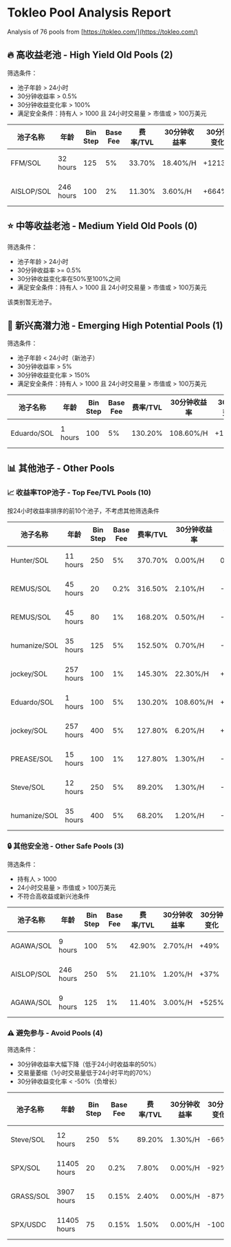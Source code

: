 # Tokleo Pool Analysis Report

Analysis of 76 pools from [https://tokleo.com/](https://tokleo.com/)



## 🔥 高收益老池 - High Yield Old Pools (2)

筛选条件：
- 池子年龄 > 24小时
- 30分钟收益率 > 0.5%
- 30分钟收益变化率 > 100%
- 满足安全条件：持有人 > 1000 且 24小时交易量 > 市值或 > 100万美元

| 池子名称 | 年龄 | Bin Step | Base Fee | 费率/TVL | 30分钟收益率 | 30分钟变化 | 1H变化率 | 链接 |
| ---- | --- | -------- | -------- | ------- | -------- | ---------- | -------- | ----- |
| FFM/SOL | 32 hours | 125 | 5% | 33.70% | 18.40%/H | +1213% | +579% | [Meteora](https://app.meteora.ag/dlmm/EDdTazPBaR516DHT7oPRZc6R6MsCTb3FyKgt7Ad8P2r8)<br>[GMGN](https://gmgn.ai/sol/token/H2kyHPka6nFrkrSKXGuyxDTai1sJZyWZ5Uzbq2bJpump)<br>[GeckoTerminal](https://www.geckoterminal.com/solana/pools/H2kyHPka6nFrkrSKXGuyxDTai1sJZyWZ5Uzbq2bJpump) |
| AISLOP/SOL | 246 hours | 100 | 2% | 11.30% | 3.60%/H | +664% | +1180% | [Meteora](https://app.meteora.ag/dlmm/41sNUSyctKFH12x5UsWA3toNMW2H3PKi6pVEVSYSKWM5)<br>[GMGN](https://gmgn.ai/sol/token/2wzVMXhLypmP92mXNCq4fuFcd9TCC972AbMfuiH3pump)<br>[GeckoTerminal](https://www.geckoterminal.com/solana/pools/2wzVMXhLypmP92mXNCq4fuFcd9TCC972AbMfuiH3pump) |


## ⭐ 中等收益老池 - Medium Yield Old Pools (0)

筛选条件：
- 池子年龄 > 24小时
- 30分钟收益率 >= 0.5%
- 30分钟收益变化率在50%至100%之间
- 满足安全条件：持有人 > 1000 且 24小时交易量 > 市值或 > 100万美元

该类别暂无池子。


## 🌊 新兴高潜力池 - Emerging High Potential Pools (1)

筛选条件：
- 池子年龄 < 24小时（新池子）
- 30分钟收益率 > 5%
- 30分钟收益变化率 > 150%
- 满足安全条件：持有人 > 1000 且 24小时交易量 > 市值或 > 100万美元

| 池子名称 | 年龄 | Bin Step | Base Fee | 费率/TVL | 30分钟收益率 | 30分钟变化 | 1H变化率 | 链接 |
| ---- | --- | -------- | -------- | ------- | -------- | ---------- | -------- | ----- |
| Eduardo/SOL | 1 hours | 100 | 5% | 130.20% | 108.60%/H | +1902% | +1561% | [Meteora](https://app.meteora.ag/dlmm/CKPx2dVnpK98NY2McoUnxjz4cCzigewRWKxpKruKW1kC)<br>[GMGN](https://gmgn.ai/sol/token/2pbeApE3ZWj7mse3Dir74d5LEooikHQBkxnsYDeQpump)<br>[GeckoTerminal](https://www.geckoterminal.com/solana/pools/2pbeApE3ZWj7mse3Dir74d5LEooikHQBkxnsYDeQpump) |


## 📊 其他池子 - Other Pools

### 📈 收益率TOP池子 - Top Fee/TVL Pools (10)

按24小时收益率排序的前10个池子，不考虑其他筛选条件

| 池子名称 | 年龄 | Bin Step | Base Fee | 费率/TVL | 30分钟收益率 | 30分钟变化 | 1H变化率 | 链接 |
| ---- | --- | -------- | -------- | ------- | -------- | ---------- | -------- | ----- |
| Hunter/SOL | 11 hours | 250 | 5% | 370.70% | 0.00%/H | 0% | 0% | [Meteora](https://app.meteora.ag/dlmm/EWG4fEJB11v8tEd6SPSzCse95u2j3RWiUtZWNshg4uyK)<br>[GMGN](https://gmgn.ai/sol/token/BaoUWy9eDsZXLU1dWaBirJPMm8o2xu4aowbmkjy1xakb)<br>[GeckoTerminal](https://www.geckoterminal.com/solana/pools/BaoUWy9eDsZXLU1dWaBirJPMm8o2xu4aowbmkjy1xakb) |
| REMUS/SOL | 45 hours | 20 | 0.2% | 316.50% | 2.10%/H | -84% | -80% | [Meteora](https://app.meteora.ag/dlmm/2VyXbCR3gnesufuracNGDdhsLFfrMSsJrSBygh8JN94T)<br>[GMGN](https://gmgn.ai/sol/token/EiKZAWphC65hFKz9kygWgKGcRZUGgdMmH2zSPtbGpump)<br>[GeckoTerminal](https://www.geckoterminal.com/solana/pools/EiKZAWphC65hFKz9kygWgKGcRZUGgdMmH2zSPtbGpump) |
| REMUS/SOL | 45 hours | 80 | 1% | 168.20% | 0.50%/H | -92% | -90% | [Meteora](https://app.meteora.ag/dlmm/TaG9Yc858v5ZKVhaVSiTfqkzKac8k2iKDTToiGbKoHT)<br>[GMGN](https://gmgn.ai/sol/token/EiKZAWphC65hFKz9kygWgKGcRZUGgdMmH2zSPtbGpump)<br>[GeckoTerminal](https://www.geckoterminal.com/solana/pools/EiKZAWphC65hFKz9kygWgKGcRZUGgdMmH2zSPtbGpump) |
| humanize/SOL | 35 hours | 125 | 5% | 152.50% | 0.70%/H | -90% | -92% | [Meteora](https://app.meteora.ag/dlmm/F95PtzW1UvogiQKEx8hCZ4fqqzbLof8gtCpcoEDjJE66)<br>[GMGN](https://gmgn.ai/sol/token/7CHTaFLQEHndoPkafA31twwSjZnZGtKNgKwPxqwtpump)<br>[GeckoTerminal](https://www.geckoterminal.com/solana/pools/7CHTaFLQEHndoPkafA31twwSjZnZGtKNgKwPxqwtpump) |
| jockey/SOL | 257 hours | 100 | 1% | 145.30% | 22.30%/H | +269% | +154% | [Meteora](https://app.meteora.ag/dlmm/FR6Re2TX82pw64UAB9hxGi5Yq2ksZWLXGBjJ2Cw21x26)<br>[GMGN](https://gmgn.ai/sol/token/B91Nyc6SnWqr5DRR34eEMKuZrWh4zBhW9VhX4UNLpump)<br>[GeckoTerminal](https://www.geckoterminal.com/solana/pools/B91Nyc6SnWqr5DRR34eEMKuZrWh4zBhW9VhX4UNLpump) |
| Eduardo/SOL | 1 hours | 100 | 5% | 130.20% | 108.60%/H | +1902% | +1561% | [Meteora](https://app.meteora.ag/dlmm/CKPx2dVnpK98NY2McoUnxjz4cCzigewRWKxpKruKW1kC)<br>[GMGN](https://gmgn.ai/sol/token/2pbeApE3ZWj7mse3Dir74d5LEooikHQBkxnsYDeQpump)<br>[GeckoTerminal](https://www.geckoterminal.com/solana/pools/2pbeApE3ZWj7mse3Dir74d5LEooikHQBkxnsYDeQpump) |
| jockey/SOL | 257 hours | 400 | 5% | 127.80% | 6.20%/H | +16% | -17% | [Meteora](https://app.meteora.ag/dlmm/6QVZCe7HzWD3XER7W36qBVPypDsuTR2QSk7uJN5xPdVj)<br>[GMGN](https://gmgn.ai/sol/token/B91Nyc6SnWqr5DRR34eEMKuZrWh4zBhW9VhX4UNLpump)<br>[GeckoTerminal](https://www.geckoterminal.com/solana/pools/B91Nyc6SnWqr5DRR34eEMKuZrWh4zBhW9VhX4UNLpump) |
| PREASE/SOL | 15 hours | 100 | 1% | 127.80% | 1.30%/H | -75% | -58% | [Meteora](https://app.meteora.ag/dlmm/HZib8Zjn33oDAit1rp8HRcJ8s2Ny4ttry5ouNEJiJfD3)<br>[GMGN](https://gmgn.ai/sol/token/4A3qjPKQYJ4eYx2V5AhQfkkBLMc4LuvdDJhDx7iBpump)<br>[GeckoTerminal](https://www.geckoterminal.com/solana/pools/4A3qjPKQYJ4eYx2V5AhQfkkBLMc4LuvdDJhDx7iBpump) |
| Steve/SOL | 12 hours | 250 | 5% | 89.20% | 1.30%/H | -66% | +8% | [Meteora](https://app.meteora.ag/dlmm/EoueaL1e7dT6EfTXhxaLF8d5u9WuuXMj7EW9NF3dYB8c)<br>[GMGN](https://gmgn.ai/sol/token/9173rzHbNCNsxP3MGf5hNyYpfeoP8WDhb3p4w7L5pump)<br>[GeckoTerminal](https://www.geckoterminal.com/solana/pools/9173rzHbNCNsxP3MGf5hNyYpfeoP8WDhb3p4w7L5pump) |
| humanize/SOL | 35 hours | 400 | 5% | 68.20% | 1.20%/H | -58% | -68% | [Meteora](https://app.meteora.ag/dlmm/HoU24ssqyE9vKCnmf2XBw8UmyiYQrZ2ofE33Zv9tFEaw)<br>[GMGN](https://gmgn.ai/sol/token/7CHTaFLQEHndoPkafA31twwSjZnZGtKNgKwPxqwtpump)<br>[GeckoTerminal](https://www.geckoterminal.com/solana/pools/7CHTaFLQEHndoPkafA31twwSjZnZGtKNgKwPxqwtpump) |


### 🔒 其他安全池 - Other Safe Pools (3)

筛选条件：
- 持有人 > 1000
- 24小时交易量 > 市值或 > 100万美元
- 不符合高收益或新兴池条件

| 池子名称 | 年龄 | Bin Step | Base Fee | 费率/TVL | 30分钟收益率 | 30分钟变化 | 1H变化率 | 链接 |
| ---- | --- | -------- | -------- | ------- | -------- | ---------- | -------- | ----- |
| AGAWA/SOL | 9 hours | 100 | 5% | 42.90% | 2.70%/H | +49% | +139% | [Meteora](https://app.meteora.ag/dlmm/Au9f3BWPUfFqzZVSYBy3UtfAHp6gVKqfVrweXEsnkE4X)<br>[GMGN](https://gmgn.ai/sol/token/DH4MqNmSR7rSY1zLiEaszx8cyDPCNgTWWTm4w8TMpump)<br>[GeckoTerminal](https://www.geckoterminal.com/solana/pools/DH4MqNmSR7rSY1zLiEaszx8cyDPCNgTWWTm4w8TMpump) |
| AISLOP/SOL | 246 hours | 250 | 5% | 21.10% | 1.20%/H | +37% | +267% | [Meteora](https://app.meteora.ag/dlmm/F4XRw2EtVguy8WG32tr6ymMq6LMFDWmntM6Xw28GQgss)<br>[GMGN](https://gmgn.ai/sol/token/2wzVMXhLypmP92mXNCq4fuFcd9TCC972AbMfuiH3pump)<br>[GeckoTerminal](https://www.geckoterminal.com/solana/pools/2wzVMXhLypmP92mXNCq4fuFcd9TCC972AbMfuiH3pump) |
| AGAWA/SOL | 9 hours | 125 | 1% | 11.40% | 3.00%/H | +525% | +620% | [Meteora](https://app.meteora.ag/dlmm/fmPYno1gptYHbXrhYusT19dztYdbULR5yUzywgUDdoG)<br>[GMGN](https://gmgn.ai/sol/token/DH4MqNmSR7rSY1zLiEaszx8cyDPCNgTWWTm4w8TMpump)<br>[GeckoTerminal](https://www.geckoterminal.com/solana/pools/DH4MqNmSR7rSY1zLiEaszx8cyDPCNgTWWTm4w8TMpump) |


### ⚠️ 避免参与 - Avoid Pools (4)

筛选条件：
- 30分钟收益率大幅下降（低于24小时收益率的50%）
- 交易量萎缩（1小时交易量低于24小时平均的70%）
- 30分钟收益变化率 < -50%（负增长）

| 池子名称 | 年龄 | Bin Step | Base Fee | 费率/TVL | 30分钟收益率 | 30分钟变化 | 1H变化率 | 链接 |
| ---- | --- | -------- | -------- | ------- | -------- | ---------- | -------- | ----- |
| Steve/SOL | 12 hours | 250 | 5% | 89.20% | 1.30%/H | -66% | +8% | [Meteora](https://app.meteora.ag/dlmm/EoueaL1e7dT6EfTXhxaLF8d5u9WuuXMj7EW9NF3dYB8c)<br>[GMGN](https://gmgn.ai/sol/token/9173rzHbNCNsxP3MGf5hNyYpfeoP8WDhb3p4w7L5pump)<br>[GeckoTerminal](https://www.geckoterminal.com/solana/pools/9173rzHbNCNsxP3MGf5hNyYpfeoP8WDhb3p4w7L5pump) |
| SPX/SOL | 11405 hours | 20 | 0.2% | 7.80% | 0.00%/H | -92% | 0% | [Meteora](https://app.meteora.ag/dlmm/62KR7tk1KWARJ9PdCgoK9tTcTJBvDjB1aEcdr8myxKXN)<br>[GMGN](https://gmgn.ai/sol/token/J3NKxxXZcnNiMjKw9hYb2K4LUxgwB6t1FtPtQVsv3KFr)<br>[GeckoTerminal](https://www.geckoterminal.com/solana/pools/J3NKxxXZcnNiMjKw9hYb2K4LUxgwB6t1FtPtQVsv3KFr) |
| GRASS/SOL | 3907 hours | 15 | 0.15% | 2.40% | 0.00%/H | -87% | 0% | [Meteora](https://app.meteora.ag/dlmm/5BEYpX8vFT9FZx7doc8cdhzUXZh7Tbr3GR27tHYcZQjB)<br>[GMGN](https://gmgn.ai/sol/token/Grass7B4RdKfBCjTKgSqnXkqjwiGvQyFbuSCUJr3XXjs)<br>[GeckoTerminal](https://www.geckoterminal.com/solana/pools/Grass7B4RdKfBCjTKgSqnXkqjwiGvQyFbuSCUJr3XXjs) |
| SPX/USDC | 11405 hours | 75 | 0.15% | 1.50% | 0.00%/H | -100% | 0% | [Meteora](https://app.meteora.ag/dlmm/7AnwN3Ee756VPimAod5ZSbWMzuHGSpRJ8eg3myKbJvTH)<br>[GMGN](https://gmgn.ai/sol/token/J3NKxxXZcnNiMjKw9hYb2K4LUxgwB6t1FtPtQVsv3KFr)<br>[GeckoTerminal](https://www.geckoterminal.com/solana/pools/J3NKxxXZcnNiMjKw9hYb2K4LUxgwB6t1FtPtQVsv3KFr) |
